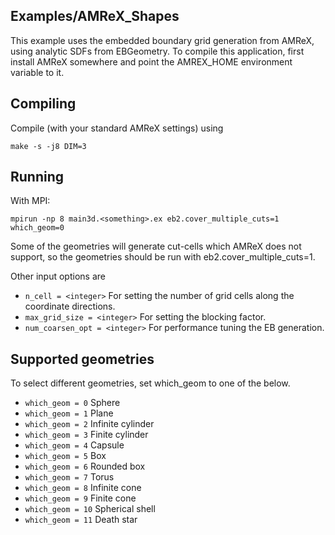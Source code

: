 Examples/AMReX_Shapes
---------------------

This example uses the embedded boundary grid generation from AMReX, using analytic SDFs from EBGeometry. 
To compile this application, first install AMReX somewhere and point the AMREX_HOME environment variable to it.

Compiling
---------

Compile (with your standard AMReX settings) using

    make -s -j8 DIM=3

Running
-------

With MPI:

    mpirun -np 8 main3d.<something>.ex eb2.cover_multiple_cuts=1 which_geom=0

Some of the geometries will generate cut-cells which AMReX does not support, so the geometries should be run with eb2.cover_multiple_cuts=1.

Other input options are

* `n_cell = <integer>` For setting the number of grid cells along the coordinate directions.
* `max_grid_size = <integer>` For setting the blocking factor.
* `num_coarsen_opt = <integer>` For performance tuning the EB generation.

Supported geometries
--------------------
To select different geometries, set which_geom to one of the below.

* `which_geom = 0` Sphere
* `which_geom = 1` Plane
* `which_geom = 2` Infinite cylinder
* `which_geom = 3` Finite cylinder
* `which_geom = 4` Capsule
* `which_geom = 5` Box
* `which_geom = 6` Rounded box
* `which_geom = 7` Torus
* `which_geom = 8` Infinite cone
* `which_geom = 9` Finite cone
* `which_geom = 10` Spherical shell
* `which_geom = 11` Death star
